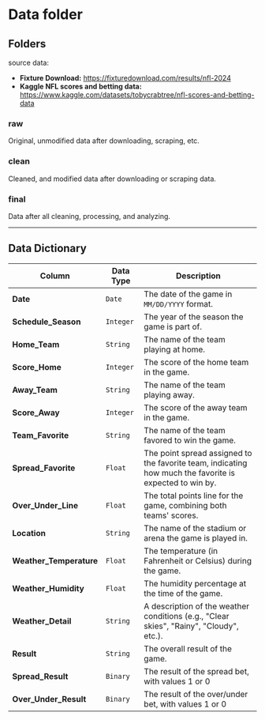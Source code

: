 # Data folder

## Folders

source data:

- **Fixture Download:** https://fixturedownload.com/results/nfl-2024
- **Kaggle NFL scores and betting data:** https://www.kaggle.com/datasets/tobycrabtree/nfl-scores-and-betting-data

### raw

Original, unmodified data after downloading, scraping, etc.

### clean

Cleaned, and modified data after downloading or scraping data.

### final

Data after all cleaning, processing, and analyzing.

---

## Data Dictionary

| Column                  | Data Type | Description                                                                                             |
| ----------------------- | --------- | ------------------------------------------------------------------------------------------------------- |
| **Date**                | `Date`    | The date of the game in `MM/DD/YYYY` format.                                                            |
| **Schedule_Season**     | `Integer` | The year of the season the game is part of.                                                             |
| **Home_Team**           | `String`  | The name of the team playing at home.                                                                   |
| **Score_Home**          | `Integer` | The score of the home team in the game.                                                                 |
| **Away_Team**           | `String`  | The name of the team playing away.                                                                      |
| **Score_Away**          | `Integer` | The score of the away team in the game.                                                                 |
| **Team_Favorite**       | `String`  | The name of the team favored to win the game.                                                           |
| **Spread_Favorite**     | `Float`   | The point spread assigned to the favorite team, indicating how much the favorite is expected to win by. |
| **Over_Under_Line**     | `Float`   | The total points line for the game, combining both teams' scores.                                       |
| **Location**            | `String`  | The name of the stadium or arena the game is played in.                                                 |
| **Weather_Temperature** | `Float`   | The temperature (in Fahrenheit or Celsius) during the game.                                             |
| **Weather_Humidity**    | `Float`   | The humidity percentage at the time of the game.                                                        |
| **Weather_Detail**      | `String`  | A description of the weather conditions (e.g., "Clear skies", "Rainy", "Cloudy", etc.).                 |
| **Result**              | `String`  | The overall result of the game.                                                                         |
| **Spread_Result**       | `Binary`  | The result of the spread bet, with values 1 or 0                                                        |
| **Over_Under_Result**   | `Binary`  | The result of the over/under bet, with values 1 or 0                                                    |
